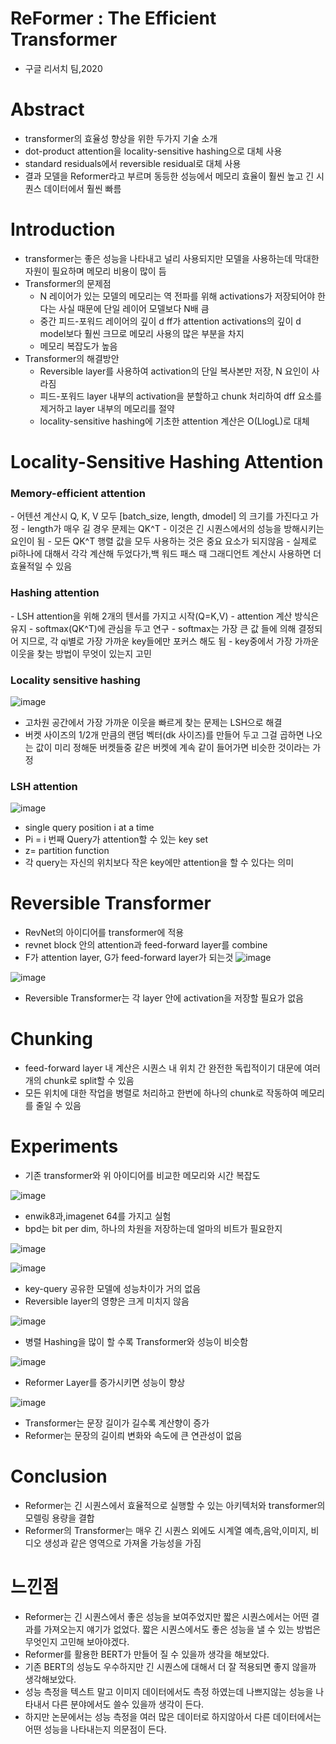 # ReFormer : The Efficient Transformer
 - 구글 리서치 팀,2020

# Abstract

 - transformer의 효율성 향상을 위한 두가지 기술 소개
 - dot-product attention을 locality-sensitive hashing으로 대체 사용
 - standard residuals에서 reversible residual로 대체 사용
 - 결과 모델을 Reformer라고 부르며 동등한 성능에서 메모리 효율이 훨씬 높고 긴 시퀀스 데이터에서 훨씬 빠름

# Introduction

 - transformer는 좋은 성능을 나타내고 널리 사용되지만 모델을 사용하는데 막대한 자원이 필요하며 메모리 비용이 많이 듬
 - Transformer의 문제점
   - N 레이어가 있는 모델의 메모리는 역 전파를 위해 activations가 저장되어야 한다는 사실 때문에 단일 레이어 모델보다 N배 큼
   - 중간 피드-포워드 레이어의 깊이 d ff가 attention activations의 깊이 d model보다 훨씬 크므로 메모리 사용의 많은 부분을 차지
   - 메모리 복잡도가 높음
 - Transformer의 해결방안
   - Reversible layer를 사용하여 activation의 단일 복사본만 저장, N 요인이 사라짐
   - 피드-포워드 layer 내부의 activation을 분할하고 chunk 처리하여 dff 요소를 제거하고 layer 내부의 메모리를 절약
   - locality-sensitive hashing에 기초한 attention 계산은 O(LlogL)로 대체

# Locality-Sensitive Hashing Attention

   <h3>Memory-efficient attention</h3>
    - 어텐션 계산시 Q, K, V 모두 [batch_size, length, dmodel] 의 크기를 가진다고 가정
    - length가 매우 길 경우 문제는 QK^T
    - 이것은 긴 시퀀스에서의 성능을 방해시키는 요인이 됨
    - 모든 QK^T 행렬 값을 모두 사용하는 것은 중요 요소가 되지않음
    - 실제로 pi하나에 대해서 각각 계산해 두었다가,백 워드 패스 때 그래디언트 계산시 사용하면 더 효율적일 수 있음


   <h3>Hashing attention</h3>
    - LSH attention을 위해 2개의 텐서를 가지고 시작(Q=K,V)
    - attention 계산 방식은 유지
    - softmax(QK^T)에 관심을 두고 연구
    - softmax는 가장 큰 값 들에 의해 결정되어 지므로, 각 qi별로 가장 가까운 key들에만 포커스 해도 됨
    - key중에서 가장 가까운 이웃을 찾는 방법이 무엇이 있는지 고민
    
   <h3>Locality sensitive hashing</h3>
   
   ![image](https://user-images.githubusercontent.com/70500214/112457224-e4542100-8d9e-11eb-8fcf-566aef6a6c35.png)

   - 고차원 공간에서 가장 가까운 이웃을 빠르게 찾는 문제는 LSH으로 해결
   - 버켓 사이즈의 1/2개 만큼의 랜덤 벡터(dk 사이즈)를 만들어 두고 그걸 곱하면 나오는 값이 미리 정해둔 버켓들중 같은 버켓에 계속 같이 들어가면 비슷한 것이라는 가정
    
   <h3>LSH attention</h3>
   
   ![image](https://user-images.githubusercontent.com/70500214/112457480-2a10e980-8d9f-11eb-89ba-9b663c879610.png)
   
   -  single query position i at a time
   -  Pi = i 번째 Query가 attention할 수 있는 key set
   -  z= partition function
   -  각 query는 자신의 위치보다 작은 key에만 attention을 할 수 있다는 의미
    
# Reversible Transformer

 - RevNet의 아이디어를 transformer에 적용
 - revnet block 안의 attention과 feed-forward layer를 combine
 - F가 attention layer, G가 feed-forward layer가 되는것 
 ![image](https://user-images.githubusercontent.com/70500214/112458272-f84c5280-8d9f-11eb-8a5c-39698040eaee.png)
 
 ![image](https://user-images.githubusercontent.com/70500214/112458289-fbdfd980-8d9f-11eb-8486-60c94fd40b34.png)
 
 - Reversible Transformer는 각 layer 안에 activation을 저장할 필요가 없음

# Chunking
 
 - feed-forward layer 내 계산은 시퀀스 내 위치 간 완전한 독립적이기 대문에 여러 개의 chunk로 split할 수 있음
 - 모든 위치에 대한 작업을 병렬로 처리하고 한번에 하나의 chunk로 작동하여 메모리를 줄일 수 있음
 

# Experiments
 - 기존 transformer와 위 아이디어를 비교한 메모리와 시간 복잡도 

![image](https://user-images.githubusercontent.com/70500214/112458947-a9eb8380-8da0-11eb-9e67-3efb58d0f506.png)

 - enwik8과,imagenet 64를 가지고 실험
 - bpd는 bit per dim, 하나의 차원을 저장하는데 얼마의 비트가 필요한지

 ![image](https://user-images.githubusercontent.com/70500214/112460043-d6ec6600-8da1-11eb-8ffc-fee55ea881f8.png)
 
 ![image](https://user-images.githubusercontent.com/70500214/112459468-36964180-8da1-11eb-801a-9d042a993e66.png)

 - key-query 공유한 모델에 성능차이가 거의 없음
 - Reversible layer의 영향은 크게 미치지 않음

 ![image](https://user-images.githubusercontent.com/70500214/112460537-5bd77f80-8da2-11eb-8746-1830fc7ccfe8.png)
 
 - 병렬 Hashing을 많이 할 수록 Transformer와 성능이 비슷함


 ![image](https://user-images.githubusercontent.com/70500214/112460744-92ad9580-8da2-11eb-8e45-8dad43796c47.png)

 - Reformer Layer를 증가시키면 성능이 향상

 ![image](https://user-images.githubusercontent.com/70500214/112460829-aa851980-8da2-11eb-97e7-a259c758f08b.png)

 - Transformer는 문장 길이가 길수록 계산향이 증가
 - Reformer는 문장의 길이릐 변화와 속도에 큰 연관성이 없음

# Conclusion
 - Reformer는 긴 시퀀스에서 효율적으로 실행할 수 있는 아키텍처와 transformer의 모렐링 용량을 결합
 - Reformer의 Transformer는 매우 긴 시퀀스 외에도 시계열 예측,음악,이미지, 비디오 생성과 같은 영역으로 가져올 가능성을 가짐

# 느낀점
 - Reformer는 긴 시퀀스에서 좋은 성능을 보여주었지만 짧은 시퀀스에서는 어떤 결과를 가져오는지 얘기가 없었다. 짧은 시퀀스에서도 좋은 성능을 낼 수 있는 방법은 무엇인지 고민해 보아야겠다.
 - Reformer를 활용한 BERT가 만들어 질 수 있을까 생각을 해보았다. 
 - 기존 BERT의 성능도 우수하지만 긴 시퀀스에 대해서 더 잘 적용되면 좋지 않을까 생각해보았다.
 - 성능 측정을 텍스트 말고 이미지 데이터에서도 측정 하였는데 나쁘지않는 성능을 나타내서 다른 분야에서도 쓸수 있을까 생각이 든다.
 - 하지만 논문에서는 성능 측정을 여러 많은 데이터로 하지않아서 다른 데이터에서는 어떤 성능을 나타내는지 의문점이 든다.

